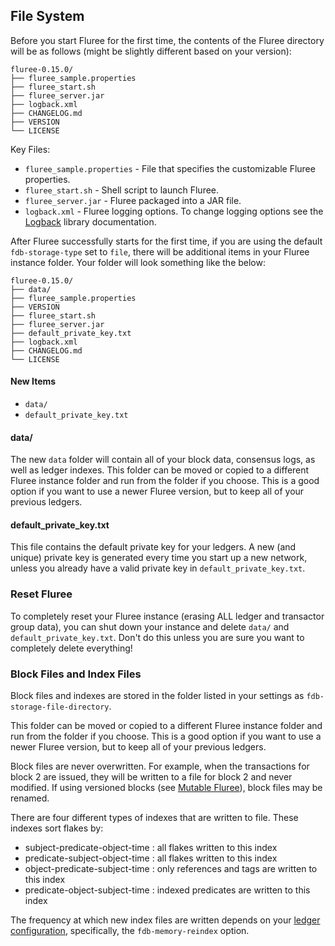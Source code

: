 ## File System

Before you start Fluree for the first time, the contents of the Fluree directory will be as follows (might be slightly different based on your version):

```all
fluree-0.15.0/
├── fluree_sample.properties
├── fluree_start.sh
├── fluree_server.jar
├── logback.xml
├── CHANGELOG.md
├── VERSION
└── LICENSE
```

Key Files: 

* `fluree_sample.properties` - File that specifies the customizable Fluree properties.
* `fluree_start.sh` - Shell script to launch Fluree.
* `fluree_server.jar` - Fluree packaged into a JAR file. 
* `logback.xml` - Fluree logging options. To change logging options see the [Logback](http://logback.qos.ch/) library documentation.

After Fluree successfully starts for the first time, if you are using the default `fdb-storage-type` set to `file`, there will be additional items in your Fluree instance folder. Your folder will look something like the below: 

```all
fluree-0.15.0/
├── data/
├── fluree_sample.properties
├── VERSION
├── fluree_start.sh
├── fluree_server.jar
├── default_private_key.txt
├── logback.xml
├── CHANGELOG.md
└── LICENSE
```

#### New Items

- `data/` 
- `default_private_key.txt`

#### data/
The new `data` folder will contain all of your block data, consensus logs, as well as ledger indexes. This folder can be moved or copied to a different Fluree instance folder and run from the folder if you choose. This is a good option if you want to use a newer Fluree version, but to keep all of your previous ledgers. 

#### default_private_key.txt
This file contains the default private key for your ledgers. A new (and unique) private key is generated every time you start up a new network, unless you already have a valid private key in `default_private_key.txt`. 

### Reset Fluree

To completely reset your Fluree instance (erasing ALL ledger and transactor group data), you can shut down your instance and delete `data/` and `default_private_key.txt`. Don't do this unless you are sure you want to completely delete everything!

### Block Files and Index Files

Block files and indexes are stored in the folder listed in your settings as `fdb-storage-file-directory`.

This folder can be moved or copied to a different Fluree instance folder and run from the folder if you choose. This is a good option if you want to use a newer Fluree version, but to keep all of your previous ledgers. 

Block files are never overwritten. For example, when the transactions for block 2 are issued, they will be written to a file for block 2 and never modified. If using versioned blocks (see [Mutable Fluree](/guides/infrastructure/mutability)), block files may be renamed. 

There are four different types of indexes that are written to file. These indexes sort flakes by:

- subject-predicate-object-time : all flakes written to this index
- predicate-subject-object-time : all flakes written to this index
- object-predicate-subject-time : only references and tags are written to this index
- predicate-object-subject-time : indexed predicates are written to this index

The frequency at which new index files are written depends on your [ledger configuration](/docs/getting-started/fluree-anywhere#config-options), specifically, the `fdb-memory-reindex` option.